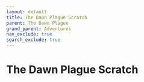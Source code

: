 ```yaml
---
layout: default
title: The Dawn Plague Scratch
parent: The Dawn Plague
grand_parent: Adventures
nav_exclude: true
search_exclude: true
---
```


# The Dawn Plague Scratch
